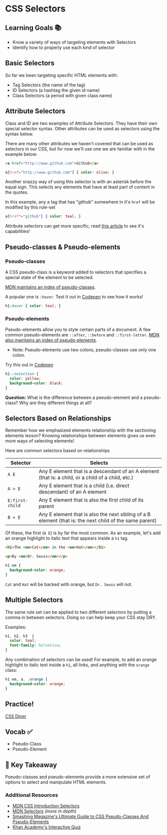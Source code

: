 # CSS Selectors

## Learning Goals 📚
- Know a variety of ways of targeting elements with Selectors
- Identify how to properly use each kind of selector

## Basic Selectors

So far we been targeting specific HTML elements with:

- Tag Selectors (the name of the tag)
- ID Selectors (a hashtag the given id name)
- Class Selectors (a period with given class name)


## Attribute Selectors
Class and ID are two examples of Attribute Selectors. They have their own special selector syntax. Other attributes can be used as selectors using the syntax below.

There are many other attributes we haven't covered that can be used as selectors in our CSS, but for now we'll use one we are familiar with in the example below:

```html
<a href="http://www.github.com">Github</a>
```

```css
a[href="http://www.github.com"] { color: olive; }
```

Another snazzy way of using this selector is with an asterisk before the equal sign. This selects any elements that have at least part of content in the quotes.

In this example, any a tag that has "github" somewhere in it's `href` will be modified by this rule-set

```css
a[href*="github"] { color: teal; }
```

Attribute selectors can get more specific, read [this article](https://css-tricks.com/attribute-selectors/) to see it's capabilities!


## Pseudo-classes & Pseudo-elements

### Pseudo-classes
A CSS pseudo-class is a keyword added to selectors that specifies a special state of the element to be selected.

[MDN maintains an index of pseudo-classes](https://developer.mozilla.org/en-US/docs/Web/CSS/Pseudo-classes).

A popular one is `:hover`. Test it out in [Codepen](http://codepen.io) to see how it works!

```css
h1:hover { color: teal; }
```

### Pseudo-elements
Pseudo-elements allow you to style certain parts of a document. A few common pseudo-elements are `::after`, `::before` and `::first-letter`. [MDN also maintains an index of pseudo-elements](https://developer.mozilla.org/en-US/docs/Web/CSS/pseudo-elements).

- Note: Pseudo-elements use two colons, pseudo-classes use only one colon.

Try this out in [Codepen](http://codepen.io)

```css
h1::selection {
  color: yellow;
  background-color: black;
}
```

**Question:** What is the difference between a pseudo-element and a pseudo-class? Why are they different things at all?

## Selectors Based on Relationships
Remember how we emphasized elements relationship with the sectioning elements lesson? Knowing relationships between elements gives us even more ways of selecting elements!

Here are common selectors based on relationships

| Selector        | Selects        
| --------------- |-------------|
| `A E`           | Any E element that is a descendant of an A element (that is: a child, or a child of a child, etc.) |
| `A > E`         | Any E element that is a child (i.e. direct descendant) of an A element |  
| `E:first-child` | Any E element that is also the first child of its parent |  
| `B + E`         | Any E element that is also the next sibling of a B element (that is: the next child of the same parent) |

Of these, the first (`A E`) is by far the most common. As an example, let's add an orange highlight to italic text that appears inside a `h1` tag.

```html
<h1>The <em>Cat</em> in the <em>Hat</em></h1>

<p>By <em>Dr. Seuss</em></p>
```

```css
h1 em {
  background-color: orange;
}
```

`Cat` and `Hat` will be backed with orange, but `Dr. Seuss` will not.

## Multiple Selectors
The same rule set can be applied to two different selectors by putting a comma in between selectors. Doing so can help keep your CSS stay DRY.

Examples:

```css
h1, h2, h3  {
  color: teal;
  font-family: helvetica;
}
```

*Any* combination of selectors can be used! For example, to add an orange highlight to italic text inside a `h1`, all links, and anything with the `orange` class:

```css
h1 em, a, .orange {
  background-color: orange;
}
```

## Practice!
[CSS Diner](http://flukeout.github.io/)

## Vocab ✅
- Pseudo-Class
- Pseudo-Element

## 🔑 Key Takeaway
Pseudo-classes and pseudo-elements provide a more extensive set of options to select and manipulate HTML elements.

### Additional Resources
- [MDN CSS Introduction Selectors](https://developer.mozilla.org/en-US/docs/Learn/CSS/Introduction_to_CSS/Selectors)
- [MDN Selectors](https://developer.mozilla.org/en-US/docs/Web/Guide/CSS/Getting_started/Selectors) *(more in depth)*
- [Smashing Magazine's Ultimate Guide to CSS Pseudo-Classes And Pseudo-Elements](https://www.smashingmagazine.com/2016/05/an-ultimate-guide-to-css-pseudo-classes-and-pseudo-elements/)
- [Khan Academy's Interactive Quiz](https://www.khanacademy.org/computing/computer-programming/html-css/more-css-selectors/e/quiz--css-specificity-rules)
